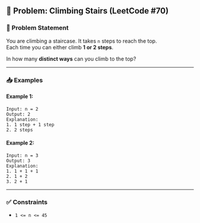 ## 🧗 Problem: Climbing Stairs (LeetCode #70)

### 📄 Problem Statement

You are climbing a staircase. It takes `n` steps to reach the top.  
Each time you can either climb **1 or 2 steps**.

In how many **distinct ways** can you climb to the top?

---

### 📥 Examples

#### Example 1:
    Input: n = 2  
    Output: 2  
    Explanation:  
    1. 1 step + 1 step  
    2. 2 steps

#### Example 2:
    Input: n = 3  
    Output: 3  
    Explanation:  
    1. 1 + 1 + 1  
    2. 1 + 2  
    3. 2 + 1

---

### ✅ Constraints

- `1 <= n <= 45`
